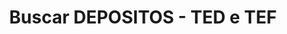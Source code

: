 ---
title: Buscar DEPOSITOS - TED e TEF
api:
  file: readme-hml-corebank.json
  operationId: get_v1-operations-cash-in-agency-account-launchdate
hidden: false
---